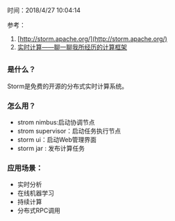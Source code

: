 时间：2018/4/27 10:04:14 

参考：  

1. [http://storm.apache.org/](http://storm.apache.org/)
2. [实时计算——聊一聊我所经历的计算框架](https://www.jianshu.com/p/16323566f3c6)

##   

### 是什么？ 

Storm是免费的开源的分布式实时计算系统。

### 怎么用？

* strom nimbus:启动协调节点 
* strom supervisor：启动任务执行节点
* storm ui：启动Web管理界面
* storm jar : 发布计算任务

### 应用场景：

* 实时分析
* 在线机器学习
* 持续计算
* 分布式RPC调用